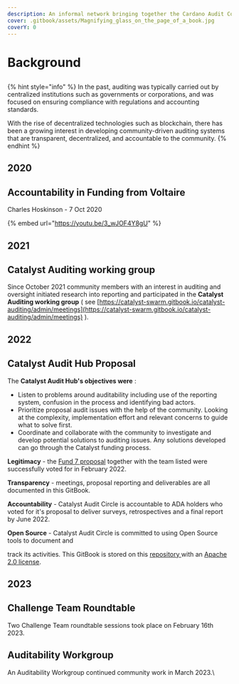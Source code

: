 ```yaml
---
description: An informal network bringing together the Cardano Audit Community
cover: .gitbook/assets/Magnifying_glass_on_the_page_of_a_book.jpg
coverY: 0
---
```


# Background

##

{% hint style="info" %}
In the past, auditing was typically carried out by centralized institutions such as governments or corporations, and was focused on ensuring compliance with regulations and accounting standards.&#x20;

With the rise of decentralized technologies such as blockchain, there has been a growing interest in developing community-driven auditing systems that are transparent, decentralized, and accountable to the community.
{% endhint %}

## 2020

## Accountability in Funding from Voltaire

Charles Hoskinson - 7 Oct 2020

{% embed url="https://youtu.be/3_wJOF4Y8gU" %}

## 2021

## **Catalyst Auditing working group**

Since October 2021 community members with an interest in auditing and oversight initiated research into reporting and participated in the **Catalyst Auditing working group** ( see [https://catalyst-swarm.gitbook.io/catalyst-auditing/admin/meetings](https://catalyst-swarm.gitbook.io/catalyst-auditing/admin/meetings) ).

## **2022**

## **Catalyst Audit Hub Proposal**

The **Catalyst Audit Hub's objectives were** :

* Listen to problems around auditability including use of the reporting system, confusion in the process and identifying bad actors.
* Prioritize proposal audit issues with the help of the community. Looking at the complexity, implementation effort and relevant concerns to guide what to solve first.
* Coordinate and collaborate with the community to investigate and develop potential solutions to auditing issues. Any solutions developed can go through the Catalyst funding process.

**Legitimacy** - the [Fund 7 proposal](https://cardano.ideascale.com/c/idea/381354) together with the team listed were successfully voted for in February 2022.

**Transparency** - meetings, proposal reporting and deliverables are all documented in this GitBook.

**Accountability** - Catalyst Audit Circle is accountable to ADA holders who voted for it's proposal to deliver surveys, retrospectives and a final report by June 2022.

**Open Source** - Catalyst Audit Circle is committed to using Open Source tools to document and&#x20;

track its activities. This GitBook is stored on this [repository ](https://github.com/Catalyst-Auditing/Catalyst-Audit-Circle)with an [Apache 2.0 license](LICENSE/).

## **2023**

## **Challenge Team Roundtable**

Two Challenge Team roundtable sessions took place on February 16th 2023.

## **Auditability Workgroup**

An Auditability Workgroup continued community work in March 2023.\
